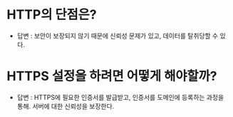 # HTTP의 단점은?
- 답변 :  보안이 보장되지 않기 때문에 신뢰성 문제가 있고, 데이터를 탈취당할 수 있다.
 


# HTTPS 설정을 하려면 어떻게 해야할까?
- 답변 : HTTPS에 필요한 인증서를 발급받고, 인증서를 도메인에 등록하는 과정을 통해. 서버에 대한 신뢰성을 보장한다.
